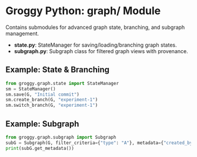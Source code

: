 # Groggy Python: graph/ Module

Contains submodules for advanced graph state, branching, and subgraph management.

- **state.py**: StateManager for saving/loading/branching graph states.
- **subgraph.py**: Subgraph class for filtered graph views with provenance.

## Example: State & Branching
```python
from groggy.graph.state import StateManager
sm = StateManager()
sm.save(G, "Initial commit")
sm.create_branch(G, "experiment-1")
sm.switch_branch(G, "experiment-1")
```

## Example: Subgraph
```python
from groggy.graph.subgraph import Subgraph
subG = Subgraph(G, filter_criteria={"type": "A"}, metadata={"created_by": "agent"})
print(subG.get_metadata())
```
